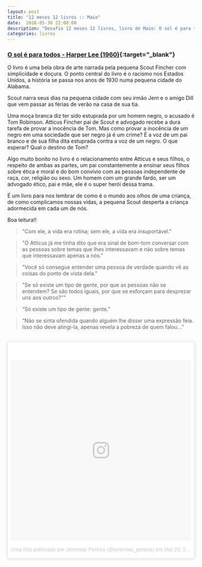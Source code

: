 ```yaml
---
layout: post
title: "12 meses 12 livros :: Maio"
date:  2016-05-30 22:00:00
description: "Desafio 12 meses 12 livros, livro de Maio: O sol é para todos"
categories: livros
---
```


### [O sol é para todos - Harper Lee (1960)](http://www.saraiva.com.br/o-sol-e-para-todos-1563761.html){:target="_blank"}


O livro é uma bela obra de arte narrada pela pequena Scout Fincher com simplicidade e doçura. O ponto central do livro é o racismo nos Estados Unidos, a história se passa nos anos de 1930 numa pequena cidade do Alabama.

Scout narra seus dias na pequena cidade com seu irmão Jem e o amigo Dill que vem passar as férias de verão na casa de sua tia.

Uma moça branca diz ter sido estuprada por um homem negro, o acusado é Tom Robinson. Atticus Fincher pai de Scout e advogado recebe a dura tarefa de provar a inocência de Tom. Mas como provar a inocência de um negro em uma sociedade que ser negro já é um crime? É a voz de um pai branco e de sua filha dita estuprada contra a voz de um negro. O que esperar? Qual o destino de Tom?

Algo muito bonito no livro é o relacionamento entre Atticus e seus filhos, o respeito de ambas as partes, um pai constantemente a ensinar seus filhos sobre ética e moral e do bom convívio com as pessoas independente de raça, cor, religião ou sexo. Um homem com um grande fardo, ser um advogado ético, pai e mãe, ele é o super herói dessa trama.

É um livro para nos lembrar de como é o mundo aos olhos de uma criança, de como complicamos nossas vidas, a pequena Scout desperta a criança adormecida em cada um de nós.

Boa leitura!!

>"Com ele, a vida era rotina; sem ele, a vida era insuportável."

>"O Atticus já me tinha dito que era sinal de bom-tom conversar com as pessoas sobre temas que lhes interessavam e não sobre temas que interessavam apenas a nós."

>"Você só consegue entender uma pessoa de verdade quando vê as coisas do ponto de vista dela."

>"Se só existe um tipo de gente,  por que as pessoas não se entendem? Se são todos iguais,  por que se esforçam para desprezar uns aos outros?""

> “Só existe um tipo de gente: gente.”

>“Não se sinta ofendida quando alguém lhe disser uma expressão feia. Isso não deve atingi-la, apenas revela a pobreza de quem falou...”

<br>
<blockquote class="instagram-media img-center" data-instgrm-version="7" style=" background:#FFF; border:0; border-radius:3px; box-shadow:0 0 1px 0 rgba(0,0,0,0.5),0 1px 10px 0 rgba(0,0,0,0.15); margin: 1px; max-width:658px; padding:0; width:99.375%; width:-webkit-calc(100% - 2px); width:calc(100% - 2px);"><div style="padding:8px;"> <div style=" background:#F8F8F8; line-height:0; margin-top:40px; padding:50.0% 0; text-align:center; width:100%;"> <div style=" background:url(data:image/png;base64,iVBORw0KGgoAAAANSUhEUgAAACwAAAAsCAMAAAApWqozAAAABGdBTUEAALGPC/xhBQAAAAFzUkdCAK7OHOkAAAAMUExURczMzPf399fX1+bm5mzY9AMAAADiSURBVDjLvZXbEsMgCES5/P8/t9FuRVCRmU73JWlzosgSIIZURCjo/ad+EQJJB4Hv8BFt+IDpQoCx1wjOSBFhh2XssxEIYn3ulI/6MNReE07UIWJEv8UEOWDS88LY97kqyTliJKKtuYBbruAyVh5wOHiXmpi5we58Ek028czwyuQdLKPG1Bkb4NnM+VeAnfHqn1k4+GPT6uGQcvu2h2OVuIf/gWUFyy8OWEpdyZSa3aVCqpVoVvzZZ2VTnn2wU8qzVjDDetO90GSy9mVLqtgYSy231MxrY6I2gGqjrTY0L8fxCxfCBbhWrsYYAAAAAElFTkSuQmCC); display:block; height:44px; margin:0 auto -44px; position:relative; top:-22px; width:44px;"></div></div><p style=" color:#c9c8cd; font-family:Arial,sans-serif; font-size:14px; line-height:17px; margin-bottom:0; margin-top:8px; overflow:hidden; padding:8px 0 7px; text-align:center; text-overflow:ellipsis; white-space:nowrap;"><a href="https://www.instagram.com/p/BFpKILAH4Op/" style=" color:#c9c8cd; font-family:Arial,sans-serif; font-size:14px; font-style:normal; font-weight:normal; line-height:17px; text-decoration:none;" target="_blank">Uma foto publicada por Jeremias Pereira (@jeremias_pereira)</a> em <time style=" font-family:Arial,sans-serif; font-size:14px; line-height:17px;" datetime="2016-05-20T20:50:34+00:00">Mai 20, 2016 às 1:50 PDT</time></p></div></blockquote>
<script async defer src="//platform.instagram.com/en_US/embeds.js"></script>
